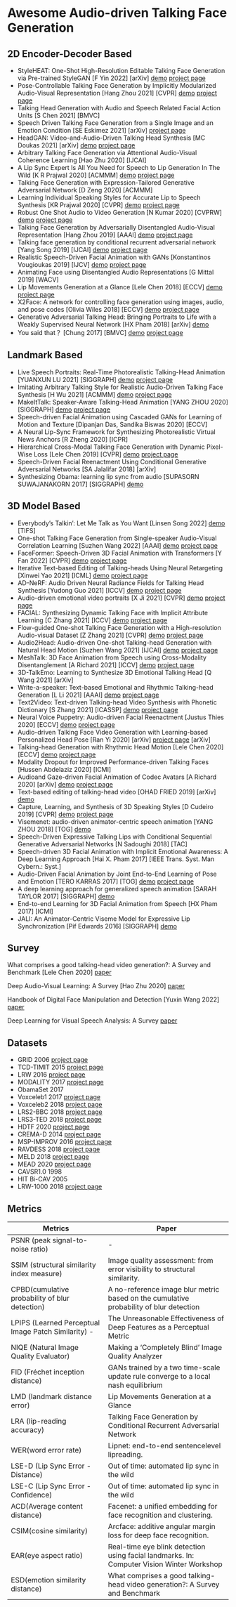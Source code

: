 # Awesome Audio-driven Talking Face Generation

## 2D Encoder-Decoder Based

- StyleHEAT: One-Shot High-Resolution Editable Talking Face Generation via Pre-trained StyleGAN [F Yin 2022] [arXiv] [demo](https://feiiyin.github.io/StyleHEAT/) [project page](https://feiiyin.github.io/StyleHEAT/)
- Pose-Controllable Talking Face Generation by Implicitly Modularized Audio-Visual Representation [Hang Zhou 2021] [CVPR] [demo](https://www.youtube.com/watch?v=lNQQHIggnUg) [project page](https://github.com/Hangz-nju-cuhk/Talking-Face_PC-AVS)
- Talking Head Generation with Audio and Speech Related Facial Action Units [S Chen 2021]  [BMVC]
- Speech Driven Talking Face Generation from a Single Image and an Emotion Condition [SE Eskimez 2021] [arXiv] [project page](https://github.com/eeskimez/emotalkingface)
- HeadGAN: Video-and-Audio-Driven Talking Head Synthesis [MC Doukas 2021] [arXiv] [demo](https://crossminds.ai/video/headgan-video-and-audio-driven-talking-head-synthesis-6062842b40ac1ab106a4849e/) [project page]()
- Arbitrary Talking Face Generation via Attentional Audio-Visual Coherence Learning [Hao Zhu 2020] [IJCAI]
- A Lip Sync Expert Is All You Need for Speech to Lip Generation In The Wild [K R Prajwal 2020] [ACMMM] [demo](https://crossminds.ai/video/a-lip-sync-expert-is-all-you-need-for-speech-to-lip-generation-in-the-wild-5fecb0d974cbe5b2a4175b62/) [project page](https://github.com/Rudrabha/Wav2Lip)
- Talking Face Generation with Expression-Tailored Generative Adversarial Network [D Zeng 2020] [ACMMM]
- Learning Individual Speaking Styles for Accurate Lip to Speech Synthesis [KR Prajwal 2020] [CVPR] [demo](https://www.youtube.com/watch?v=HziA-jmlk_4) [project page](https://github.com/Rudrabha/Lip2Wav)
- Robust One Shot Audio to Video Generation [N Kumar 2020] [CVPRW] [demo](https://www.facebook.com/wdeepvision2020/videos/925563794582962/) [project page]()
- Talking Face Generation by Adversarially Disentangled Audio-Visual Representation [Hang Zhou 2019] [AAAI] [demo](https://www.youtube.com/watch?v=-J2zANwdjcQ) [project page](https://github.com/Hangz-nju-cuhk/Talking-Face-Generation-DAVS)
- Talking face generation by conditional recurrent adversarial network [Yang Song 2019] [IJCAI] [demo](https://www.youtube.com/watch?v=Sr4smQo5BAQ) [project page](https://github.com/susanqq/Talking_Face_Generation)
- Realistic Speech-Driven Facial Animation with GANs [Konstantinos Vougioukas 2019]  [IJCV] [demo](https://sites.google.com/view/facial-animation) [project page](https://github.com/DinoMan/speech-driven-animation)
- Animating Face using Disentangled Audio Representations [G Mittal 2019] [WACV]
- Lip Movements Generation at a Glance [Lele Chen 2018] [ECCV] [demo](https://www.youtube.com/watch?v=7IX_sIL5v0c) [project page](https://github.com/lelechen63/3d_gan)
- X2Face: A network for controlling face generation using images, audio, and pose codes [Olivia Wiles 2018] [ECCV] [demo](https://www.youtube.com/watch?v=q6dt-2izYM4) [project page](https://github.com/oawiles/X2Face)
- Generative Adversarial Talking Head: Bringing Portraits to Life with a Weakly Supervised Neural Network [HX Pham 2018] [arXiv]  [demo](https://www.youtube.com/watch?v=Zr9MlAazPpo)
- You said that？ [Chung 2017] [BMVC]  [demo](https://www.youtube.com/watch?v=lXhkxjSJ6p8) [project page](https://github.com/joonson/yousaidthat)



## Landmark Based

- Live Speech Portraits: Real-Time Photorealistic Talking-Head Animation [YUANXUN LU 2021] [SIGGRAPH] [demo](https://replicate.com/yuanxunlu/livespeechportraits) [project page](https://github.com/YuanxunLu/LiveSpeechPortraits)
- Imitating Arbitrary Talking Style for Realistic Audio-Driven Talking Face Synthesis [H Wu 2021] [ACMMM] [demo](https://github.com/wuhaozhe/style_avatar) [project page](https://github.com/wuhaozhe/style_avatar)
- MakeItTalk: Speaker-Aware Talking-Head Animation [YANG ZHOU 2020] [SIGGRAPH] [demo](https://www.youtube.com/watch?v=vUMGKASgbf8&) [project page](https://github.com/yzhou359/MakeItTalk)
- Speech-driven Facial Animation using Cascaded GANs for Learning of Motion and Texture  [Dipanjan Das, Sandika Biswas 2020]  [ECCV]
- A Neural Lip-Sync Framework for Synthesizing Photorealistic Virtual News Anchors [R Zheng 2020]  [ICPR]
- Hierarchical Cross-Modal Talking Face Generation with Dynamic Pixel-Wise Loss [Lele Chen 2019] [CVPR] [demo](https://www.youtube.com/watch?v=eH7h_bDRX2Q&t=50s) [project page](https://github.com/lelechen63/ATVGnet)
- Speech-Driven Facial Reenactment Using Conditional Generative Adversarial Networks [SA Jalalifar 2018] [arXiv]
- Synthesizing Obama: learning lip sync from audio [SUPASORN SUWAJANAKORN 2017] [SIGGRAPH] [demo](https://www.youtube.com/watch?v=9Yq67CjDqvw) 



## 3D Model Based

- Everybody’s Talkin’: Let Me Talk as You Want [Linsen Song 2022] [demo](https://www.youtube.com/watch?v=tNPuAnvijQk) [TIFS]
- One-shot Talking Face Generation from Single-speaker Audio-Visual Correlation Learning [Suzhen Wang 2022] [AAAI] [demo](https://www.facebook.com/MetaResearch/videos/251508987094387/) [project page](https://github.com/facebookresearch/meshtalk)
- FaceFormer: Speech-Driven 3D Facial Animation with Transformers [Y Fan 2022] [CVPR] [demo](https://www.facebook.com/MetaResearch/videos/251508987094387/) [project page](https://github.com/facebookresearch/meshtalk)
- Iterative Text-based Editing of Talking-heads Using Neural Retargeting [Xinwei Yao 2021] [ICML] [demo](https://www.youtube.com/watch?v=oo4tB0f6uqQ) [project page]()
- AD-NeRF: Audio Driven Neural Radiance Fields for Talking Head Synthesis [Yudong Guo 2021] [ICCV] [demo](https://www.facebook.com/MetaResearch/videos/251508987094387/) [project page](https://github.com/facebookresearch/meshtalk)
- Audio-driven emotional video portraits [X Ji 2021] [CVPR] [demo](https://www.facebook.com/MetaResearch/videos/251508987094387/) [project page](https://github.com/facebookresearch/meshtalk)
- FACIAL: Synthesizing Dynamic Talking Face with Implicit Attribute Learning [C Zhang 2021] [ICCV] [demo](https://www.facebook.com/MetaResearch/videos/251508987094387/) [project page](https://github.com/facebookresearch/meshtalk)
- Flow-guided One-shot Talking Face Generation with a High-resolution Audio-visual Dataset [Z Zhang 2021] [CVPR] [demo](https://www.facebook.com/MetaResearch/videos/251508987094387/) [project page](https://github.com/facebookresearch/meshtalk)
- Audio2Head: Audio-driven One-shot Talking-head Generation with Natural Head Motion [Suzhen Wang 2021] [IJCAI] [demo](https://www.facebook.com/MetaResearch/videos/251508987094387/) [project page](https://github.com/facebookresearch/meshtalk)
- MeshTalk: 3D Face Animation from Speech using Cross-Modality Disentanglement [A Richard 2021] [ICCV] [demo](https://www.facebook.com/MetaResearch/videos/251508987094387/) [project page](https://github.com/facebookresearch/meshtalk)
- 3D-TalkEmo: Learning to Synthesize 3D Emotional Talking Head [Q Wang 2021] [arXiv]
- Write-a-speaker: Text-based Emotional and Rhythmic Talking-head Generation [L Li 2021] [AAAI] [demo](https://www.facebook.com/MetaResearch/videos/251508987094387/) [project page](https://github.com/facebookresearch/meshtalk)
- Text2Video: Text-driven Talking-head Video Synthesis with Phonetic Dictionary [S Zhang 2021] [ICASSP] [demo](https://www.facebook.com/MetaResearch/videos/251508987094387/) [project page](https://github.com/facebookresearch/meshtalk)
- Neural Voice Puppetry: Audio-driven Facial Reenactment [Justus Thies 2020] [ECCV] [demo](https://www.facebook.com/MetaResearch/videos/251508987094387/) [project page](https://github.com/facebookresearch/meshtalk)
- Audio-driven Talking Face Video Generation with Learning-based Personalized Head Pose [Ran Yi 2020] [arXiv] [project page](https://github.com/yiranran/Audio-driven-TalkingFace-HeadPose) [arXiv]
- Talking-head Generation with Rhythmic Head Motion [Lele Chen 2020] [ECCV] [demo](https://www.facebook.com/MetaResearch/videos/251508987094387/) [project page](https://github.com/facebookresearch/meshtalk)
- Modality Dropout for Improved Performance-driven Talking Faces [Hussen Abdelaziz 2020] [ICMI]
- Audioand Gaze-driven Facial Animation of Codec Avatars [A Richard 2020] [arXiv] [demo](https://www.facebook.com/MetaResearch/videos/251508987094387/) [project page](https://github.com/facebookresearch/meshtalk)
- Text-based editing of talking-head video [OHAD FRIED 2019] [arXiv] [demo](https://www.youtube.com/watch?v=0ybLCfVeFL4) 
- Capture, Learning, and Synthesis of 3D Speaking Styles [D Cudeiro 2019] [CVPR] [demo](https://www.facebook.com/MetaResearch/videos/251508987094387/) [project page](https://github.com/facebookresearch/meshtalk)
- Visemenet: audio-driven animator-centric speech animation [YANG ZHOU 2018] [TOG] [demo](https://www.youtube.com/watch?v=kk2EnyMD3mo) 
- Speech-Driven Expressive Talking Lips with Conditional Sequential Generative Adversarial Networks [N Sadoughi 2018] [TAC]
- Speech-driven 3D Facial Animation with Implicit Emotional Awareness: A Deep Learning Approach [Hai X. Pham 2017] [IEEE Trans. Syst. Man Cybern.: Syst.]
- Audio-Driven Facial Animation by Joint End-to-End Learning of Pose and Emotion [TERO KARRAS 2017] [TOG] [demo](https://www.youtube.com/watch?v=lDzrfdpGqw4&t) [project page](https://research.nvidia.com/publication/2017-07_audio-driven-facial-animation-joint-end-end-learning-pose-and-emotion)
- A deep learning approach for generalized speech animation [SARAH TAYLOR 2017]  [SIGGRAPH] [demo](https://www.youtube.com/watch?v=GwV1n8v_bpA)
- End-to-end Learning for 3D Facial Animation from Speech  [HX Pham 2017] [ICMI]
- JALI: An Animator-Centric Viseme Model for Expressive Lip Synchronization [Pif Edwards 2016] [SIGGRAPH] [demo](https://www.youtube.com/watch?v=vniMsN53ZPI) 





## Survey

What comprises a good talking-head video generation?: A Survey and Benchmark [Lele Chen 2020]  [paper](https://arxiv.org/abs/2005.03201)

Deep Audio-Visual Learning: A Survey [Hao Zhu 2020] [paper](https://arxiv.org/abs/2001.04758)

Handbook of Digital Face Manipulation and Detection [Yuxin Wang 2022] [paper](https://library.oapen.org/bitstream/handle/20.500.12657/52835/978-3-030-87664-7.pdf?sequence=1)

Deep Learning for Visual Speech Analysis: A Survey [paper](https://arxiv.org/abs/2205.10839)



## Datasets

- GRID 2006 [project page](http://spandh.dcs.shef.ac.uk/avlombard/)
- TCD-TIMIT 2015 [project page](https://sigmedia.tcd.ie/)
- LRW 2016 [project page](https://www.robots.ox.ac.uk/~vgg/data/lip_reading/lrw1.html)
- MODALITY 2017 [project page](http://www.modality-corpus.org/)
- ObamaSet 2017
- Voxceleb1 2017 [project page](https://www.robots.ox.ac.uk/~vgg/data/voxceleb/)
- Voxceleb2 2018 [project page](https://www.robots.ox.ac.uk/~vgg/data/voxceleb2/)
- LRS2-BBC 2018 [project page](https://www.robots.ox.ac.uk/~vgg/data/lip_reading/lrs2.html)
- LRS3-TED 2018 [project page](https://www.robots.ox.ac.uk/~vgg/data/lip_reading/lrs3.html)
- HDTF 2020 [project page](https://github.com/MRzzm/HDTF)
- CREMA-D 2014 [project page](https://github.com/CheyneyComputerScience/CREMA-D)
- MSP-IMPROV 2016 [project page](https://ecs.utdallas.edu/research/researchlabs/msp-lab/MSP-Improv.html)
- RAVDESS 2018 [project page](https://sites.psychlabs.ryerson.ca/smartlab/resources/speech-song-database-ravdess/)
- MELD 2018 [project page](https://affective-meld.github.io/)
- MEAD 2020 [project page](https://wywu.github.io/projects/MEAD/MEAD.html)
- CAVSR1.0 1998 
- HIT Bi-CAV 2005 
- LRW-1000 2018 [project page](https://github.com/VIPL-Audio-Visual-Speech-Understanding/Lipreading-DenseNet3D)



## Metrics

| Metrics                                              | Paper                                                        |
| ---------------------------------------------------- | ------------------------------------------------------------ |
| PSNR (peak signal-to-noise  ratio)                   | -                                                            |
| SSIM (structural similarity  index measure)          | Image quality  assessment: from error visibility to structural similarity. |
| CPBD(cumulative probability of  blur detection)      | A no-reference image  blur metric based on the cumulative probability of blur detection |
| LPIPS (Learned Perceptual  Image Patch Similarity) - | The Unreasonable Effectiveness of Deep Features as  a Perceptual Metric |
| NIQE (Natural Image Quality  Evaluator)              | Making a ‘Completely  Blind’ Image Quality Analyzer          |
| FID (Fréchet inception  distance)                    | GANs trained by a two  time-scale update rule converge to a local nash equilibrium |
| LMD (landmark distance error)                        | Lip Movements Generation at a Glance                         |
| LRA (lip-reading  accuracy)                          | Talking Face Generation by Conditional Recurrent  Adversarial Network |
| WER(word error rate)                                 | Lipnet: end-to-end sentencelevel lipreading.                 |
| LSE-D (Lip Sync Error -  Distance)                   | Out of time: automated lip sync in the wild                  |
| LSE-C (Lip Sync Error -  Confidence)                 | Out of time: automated lip sync in the wild                  |
| ACD(Average  content distance)                       | Facenet: a unified embedding for face recognition  and clustering. |
| CSIM(cosine similarity)                              | Arcface: additive angular margin loss for deep face  recognition. |
| EAR(eye aspect ratio)                                | Real-time eye blink  detection using facial landmarks. In: Computer Vision Winter Workshop |
| ESD(emotion similarity  distance)                    | What comprises a good talking-head video  generation?: A Survey and Benchmark |
